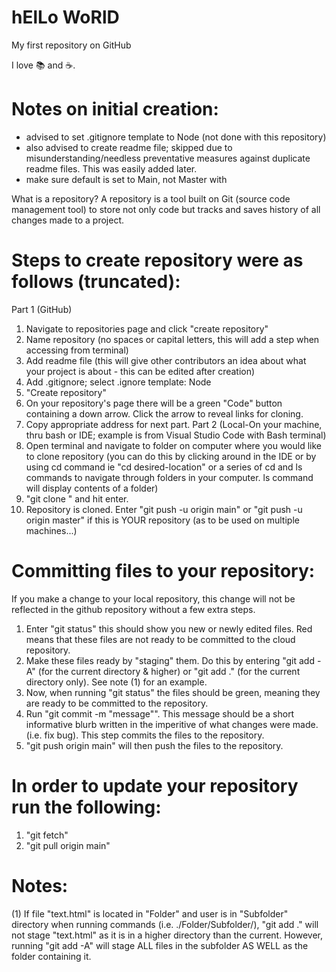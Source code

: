 # hElLo WoRlD

My first repository on GitHub

 I love 📚 and ☕.

# Notes on initial creation:
- advised to set .gitignore template to Node (not done with this repository)
- also advised to create readme file; skipped due to misunderstanding/needless preventative measures against duplicate readme files. This was easily added later.
- make sure default is set to Main, not Master with 

What is a repository?
A repository is a tool built on Git (source code management tool) to store not only code but tracks and saves history of all changes made to a project.

# Steps to create repository were as follows (truncated):
Part 1 (GitHub)
 1. Navigate to repositories page and click "create repository"
 2. Name repository (no spaces or capital letters, this will add a step when accessing from terminal)
 3. Add readme file (this will give other contributors an idea about what your project is about - this can be edited after creation)
 4. Add .gitignore; select .ignore template: Node
 5. "Create repository"
 6. On your repository's page there will be a green "Code" button containing a down arrow. Click the arrow to reveal links for cloning.
 7. Copy appropriate address for next part. 
Part 2 (Local-On your machine, thru bash or IDE; example is from Visual Studio Code with Bash terminal)
 8. Open terminal and navigate to folder on computer where you would like to clone repository (you can do this by clicking around in the IDE or by using cd command ie "cd desired-location" or a series of cd and ls commands to navigate through folders in your computer. ls command will display contents of a folder)
 9. "git clone <pasted url>" and hit enter.
 10. Repository is cloned. Enter "git push -u origin main" or "git push -u origin master" if this is YOUR repository (as to be used on multiple machines...)
 
# Committing files to your repository:
 If you make a change to your local repository, this change will not be reflected in the github repository without a few extra steps.
 1. Enter "git status" this should show you new or newly edited files. Red means that these files are not ready to be committed to the cloud repository.
 2. Make these files ready by "staging" them. Do this by entering "git add -A" (for the current directory & higher) or "git add ." (for the current directory only). See note (1) for an example.
 3. Now, when running "git status" the files should be green, meaning they are ready to be committed to the repository.
 4. Run "git commit -m "message"". This message should be a short informative blurb written in the imperitive of what changes were made. (i.e. fix bug). This step commits the files to the repository.
 5. "git push origin main" will then push the files to the repository.
 
 # In order to update your repository run the following:
 1. "git fetch"
 2. "git pull origin main"
 
 # Notes:
 (1) If file "text.html" is located in "Folder" and user is in "Subfolder" directory when running commands (i.e. ./Folder/Subfolder/), "git add ." will not stage "text.html" as it is in a higher directory than the current. However, running "git add -A" will stage ALL files in the subfolder AS WELL as the folder containing it.
 
 
